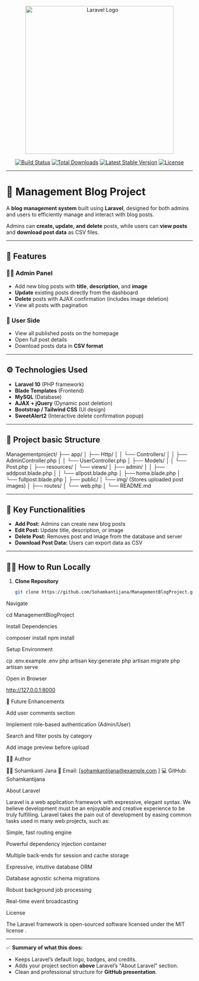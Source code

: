 <p align="center"><a href="https://laravel.com" target="_blank"><img src="https://raw.githubusercontent.com/laravel/art/master/logo-lockup/5%20SVG/2%20CMYK/1%20Full%20Color/laravel-logolockup-cmyk-red.svg" width="400" alt="Laravel Logo"></a></p>

<p align="center">
<a href="https://github.com/laravel/framework/actions"><img src="https://github.com/laravel/framework/workflows/tests/badge.svg" alt="Build Status"></a>
<a href="https://packagist.org/packages/laravel/framework"><img src="https://img.shields.io/packagist/dt/laravel/framework" alt="Total Downloads"></a>
<a href="https://packagist.org/packages/laravel/framework"><img src="https://img.shields.io/packagist/v/laravel/framework" alt="Latest Stable Version"></a>
<a href="https://packagist.org/packages/laravel/framework"><img src="https://img.shields.io/packagist/l/laravel/framework" alt="License"></a>
</p>

---

# 🧩 Management Blog Project

A **blog management system** built using **Laravel**, designed for both admins and users to efficiently manage and interact with blog posts.

Admins can **create, update, and delete** posts, while users can **view posts** and **download post data** as CSV files.

---

## 🚀 Features

### 👨‍💼 Admin Panel
- Add new blog posts with **title**, **description**, and **image**  
- **Update** existing posts directly from the dashboard  
- **Delete** posts with AJAX confirmation (includes image deletion)  
- View all posts with pagination  

### 👤 User Side
- View all published posts on the homepage  
- Open full post details  
- Download posts data in **CSV format**

---

## ⚙️ Technologies Used
- **Laravel 10** (PHP framework)
- **Blade Templates** (Frontend)
- **MySQL** (Database)
- **AJAX + jQuery** (Dynamic post deletion)
- **Bootstrap / Tailwind CSS** (UI design)
- **SweetAlert2** (Interactive delete confirmation popup)

---

## 📁 Project basic Structure
Managementproject/
├── app/
│   ├── Http/
│   │   └── Controllers/
│   │       ├── AdminController.php
│   │       └── UserController.php
│   ├── Models/
│   │   └── Post.php
│
├── resources/
│   └── views/
│       ├── admin/
│       │   ├── addpost.blade.php
│       │   └── allpost.blade.php
│       ├── home.blade.php
│       └── fullpost.blade.php
│
├── public/
│   └── img/ (Stores uploaded post images)
│
├── routes/
│   └── web.php
│
└── README.md

---

## 🧠 Key Functionalities
- **Add Post:** Admins can create new blog posts  
- **Edit Post:** Update title, description, or image  
- **Delete Post:** Removes post and image from the database and server  
- **Download Post Data:** Users can export data as CSV  

---

## 🧑‍💻 How to Run Locally

1. **Clone Repository**
   ```bash
   git clone https://github.com/Sohamkantijana/ManagementBlogProject.git
Navigate

cd ManagementBlogProject


Install Dependencies

composer install
npm install


Setup Environment

cp .env.example .env
php artisan key:generate
php artisan migrate
php artisan serve


Open in Browser

http://127.0.0.1:8000

🏁 Future Enhancements

Add user comments section

Implement role-based authentication (Admin/User)

Search and filter posts by category

Add image preview before upload

🧑‍💼 Author

👨‍💻 Sohamkanti Jana
📧 Email: [sohamkantijana@example.com
]
💻 GitHub: Sohamkantijana

About Laravel

Laravel is a web application framework with expressive, elegant syntax. We believe development must be an enjoyable and creative experience to be truly fulfilling. Laravel takes the pain out of development by easing common tasks used in many web projects, such as:

Simple, fast routing engine

Powerful dependency injection container

Multiple back-ends for session
 and cache
 storage

Expressive, intuitive database ORM

Database agnostic schema migrations

Robust background job processing

Real-time event broadcasting

License

The Laravel framework is open-sourced software licensed under the MIT license
.


---

✅ **Summary of what this does:**
- Keeps Laravel’s default logo, badges, and credits.  
- Adds your project section **above** Laravel’s "About Laravel" section.  
- Clean and professional structure for **GitHub presentation**.




